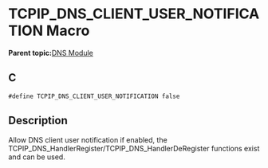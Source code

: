 # TCPIP\_DNS\_CLIENT\_USER\_NOTIFICATION Macro

**Parent topic:**[DNS Module](GUID-D15C8F84-C30C-451F-8AB7-F8E62AD494C2.md)

## C

```
#define TCPIP_DNS_CLIENT_USER_NOTIFICATION false
```

## Description

Allow DNS client user notification if enabled, the TCPIP\_DNS\_HandlerRegister/TCPIP\_DNS\_HandlerDeRegister functions exist and can be used.

